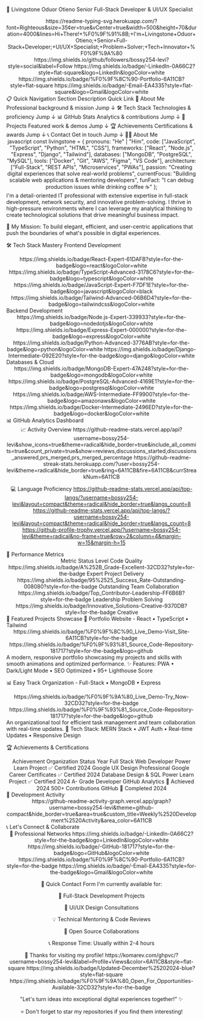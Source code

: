 🚀 Livingstone Oduor Otieno
Senior Full-Stack Developer & UI/UX Specialist
<div align="center">
https://readme-typing-svg.herokuapp.com/?font=Righteous&size=35&center=true&vCenter=true&width=500&height=70&duration=4000&lines=Hi+There!+%F0%9F%91%8B;+I'm+Livingstone+Oduor+Otieno;+Senior+Full-Stack+Developer;+UI/UX+Specialist;+Problem+Solver;+Tech+Innovator+%F0%9F%9A%80

</div><div align="center">
https://img.shields.io/github/followers/bossy254-levi?style=social&label=Follow
https://img.shields.io/badge/-LinkedIn-0A66C2?style=flat-square&logo=LinkedIn&logoColor=white
https://img.shields.io/badge/%F0%9F%8C%90-Portfolio-6A11CB?style=flat-square
https://img.shields.io/badge/-Email-EA4335?style=flat-square&logo=Gmail&logoColor=white

</div>
📋 Quick Navigation
Section	Description	Quick Link
🎯 About Me	Professional background & mission	Jump ↓
🛠️ Tech Stack	Technologies & proficiency	Jump ↓
📊 GitHub Stats	Analytics & contributions	Jump ↓
🚀 Projects	Featured work & demos	Jump ↓
🏆 Achievements	Certifications & awards	Jump ↓
📞 Contact	Get in touch	Jump ↓
👨‍💻 About Me
<div align="center">
javascript
const livingstone = {
  pronouns: "He" | "Him",
  code: ["JavaScript", "TypeScript", "Python", "HTML", "CSS"],
  frameworks: ["React", "Node.js", "Express", "Django", "Tailwind"],
  databases: ["MongoDB", "PostgreSQL", "MySQL"],
  tools: ["Docker", "Git", "AWS", "Figma", "VS Code"],
  architecture: ["Full-Stack", "REST APIs", "Microservices", "PWAs"],
  passion: "Creating digital experiences that solve real-world problems",
  currentFocus: "Building scalable web applications & mentoring developers",
  funFact: "I can debug production issues while drinking coffee ☕"
};
</div>
I'm a detail-oriented IT professional with extensive expertise in full-stack development, network security, and innovative problem-solving. I thrive in high-pressure environments where I can leverage my analytical thinking to create technological solutions that drive meaningful business impact.

🌟 My Mission: To build elegant, efficient, and user-centric applications that push the boundaries of what's possible in digital experiences.

🛠️ Tech Stack Mastery
Frontend Development
<div align="center">
https://img.shields.io/badge/React-Expert-61DAFB?style=for-the-badge&logo=react&logoColor=white
https://img.shields.io/badge/TypeScript-Advanced-3178C6?style=for-the-badge&logo=typescript&logoColor=white
https://img.shields.io/badge/JavaScript-Expert-F7DF1E?style=for-the-badge&logo=javascript&logoColor=black
https://img.shields.io/badge/Tailwind-Advanced-06B6D4?style=for-the-badge&logo=tailwindcss&logoColor=white

</div>
Backend Development
<div align="center">
https://img.shields.io/badge/Node.js-Expert-339933?style=for-the-badge&logo=nodedotjs&logoColor=white
https://img.shields.io/badge/Express-Expert-000000?style=for-the-badge&logo=express&logoColor=white
https://img.shields.io/badge/Python-Advanced-3776AB?style=for-the-badge&logo=python&logoColor=white
https://img.shields.io/badge/Django-Intermediate-092E20?style=for-the-badge&logo=django&logoColor=white

</div>
Databases & Cloud
<div align="center">
https://img.shields.io/badge/MongoDB-Expert-47A248?style=for-the-badge&logo=mongodb&logoColor=white
https://img.shields.io/badge/PostgreSQL-Advanced-4169E1?style=for-the-badge&logo=postgresql&logoColor=white
https://img.shields.io/badge/AWS-Intermediate-FF9900?style=for-the-badge&logo=amazonaws&logoColor=white
https://img.shields.io/badge/Docker-Intermediate-2496ED?style=for-the-badge&logo=docker&logoColor=white

</div>
📊 GitHub Analytics Dashboard
<div align="center">
📈 Activity Overview
https://github-readme-stats.vercel.app/api?username=bossy254-levi&show_icons=true&theme=radical&hide_border=true&include_all_commits=true&count_private=true&show=reviews,discussions_started,discussions_answered,prs_merged,prs_merged_percentage
https://github-readme-streak-stats.herokuapp.com/?user=bossy254-levi&theme=radical&hide_border=true&ring=6A11CB&fire=6A11CB&currStreakNum=6A11CB

💻 Language Proficiency
https://github-readme-stats.vercel.app/api/top-langs/?username=bossy254-levi&layout=compact&theme=radical&hide_border=true&langs_count=8
https://github-readme-stats.vercel.app/api/top-langs/?username=bossy254-levi&layout=compact&theme=radical&hide_border=true&langs_count=8
https://github-profile-trophy.vercel.app/?username=bossy254-levi&theme=radical&no-frame=true&row=2&column=4&margin-w=15&margin-h=15

</div>
🎯 Performance Metrics
<div align="center">
Metric	Status	Level
Code Quality	https://img.shields.io/badge/A%252B_Grade-Excellent-32CD32?style=for-the-badge	Expert
Project Delivery	https://img.shields.io/badge/95%2525_Success_Rate-Outstanding-008080?style=for-the-badge	Outstanding
Team Collaboration	https://img.shields.io/badge/Top_Contributor-Leadership-FF6B6B?style=for-the-badge	Leadership
Problem Solving	https://img.shields.io/badge/Innovative_Solutions-Creative-9370DB?style=for-the-badge	Creative
</div>
🚀 Featured Projects Showcase
🎨 Portfolio Website - React • TypeScript • Tailwind
<div align="center">
https://img.shields.io/badge/%F0%9F%8C%90_Live_Demo-Visit_Site-6A11CB?style=for-the-badge
https://img.shields.io/badge/%F0%9F%93%81_Source_Code-Repository-181717?style=for-the-badge&logo=github

</div> A modern, responsive portfolio showcasing my projects and skills with smooth animations and optimized performance.
✨ Features: PWA • Dark/Light Mode • SEO Optimized • 95+ Lighthouse Score

📊 Easy Track Organization - Full-Stack • MongoDB • Express
<div align="center">
https://img.shields.io/badge/%F0%9F%9A%80_Live_Demo-Try_Now-32CD32?style=for-the-badge
https://img.shields.io/badge/%F0%9F%93%81_Source_Code-Repository-181717?style=for-the-badge&logo=github

</div> An organizational tool for efficient task management and team collaboration with real-time updates.
🚀 Tech Stack: MERN Stack • JWT Auth • Real-time Updates • Responsive Design

🏆 Achievements & Certifications
<div align="center">
Achievement	Organization	Status	Year
Full Stack Web Developer	Power Learn Project	✅ Certified	2024
Google UX Design Professional	Google Career Certificates	✅ Certified	2024
Database Design & SQL	Power Learn Project	✅ Certified	2024
A- Grade Developer	GitHub Analytics	🏅 Achieved	2024
500+ Contributions	GitHub	🎯 Completed	2024
</div>
📅 Development Activity
<div align="center">
https://github-readme-activity-graph.vercel.app/graph?username=bossy254-levi&theme=github-compact&hide_border=true&area=true&custom_title=Weekly%2520Development%2520Activity&area_color=6A11CB

</div>
📞 Let's Connect & Collaborate
<div align="center">
💼 Professional Networks
https://img.shields.io/badge/-LinkedIn-0A66C2?style=for-the-badge&logo=LinkedIn&logoColor=white
https://img.shields.io/badge/-GitHub-181717?style=for-the-badge&logo=GitHub&logoColor=white
https://img.shields.io/badge/%F0%9F%8C%90-Portfolio-6A11CB?style=for-the-badge
https://img.shields.io/badge/-Email-EA4335?style=for-the-badge&logo=Gmail&logoColor=white

📧 Quick Contact Form
I'm currently available for:

🚀 Full-Stack Development Projects

🎨 UI/UX Design Consultations

💡 Technical Mentoring & Code Reviews

🤝 Open Source Collaborations

📞 Response Time: Usually within 2-4 hours

</div>
<div align="center">
🎉 Thanks for visiting my profile!
https://komarev.com/ghpvc/?username=bossy254-levi&label=Profile+Views&color=6A11CB&style=flat-square
https://img.shields.io/badge/Updated-December%25202024-blue?style=flat-square
https://img.shields.io/badge/%F0%9F%9A%80_Open_For_Opportunities-Available-32CD32?style=for-the-badge

"Let's turn ideas into exceptional digital experiences together!" ✨

</div>
<div align="center">
⭐ Don't forget to star my repositories if you find them interesting!

</div>
